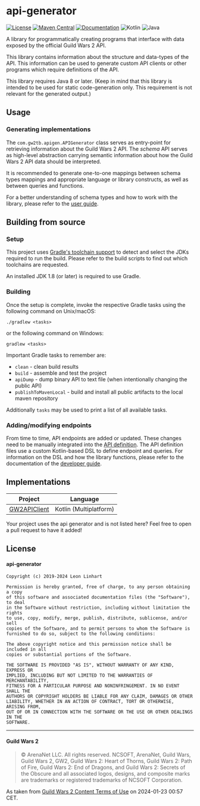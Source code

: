 # api-generator

[![License](https://img.shields.io/badge/license-MIT-green.svg?style=for-the-badge&label=License)](https://github.com/GW2Toolbelt/api-generator/blob/master/LICENSE)
[![Maven Central](https://img.shields.io/maven-central/v/com.gw2tb.api-generator/api-generator.svg?style=for-the-badge&label=Maven%20Central)](https://maven-badges.herokuapp.com/maven-central/com.gw2tb.api-generator/api-generator)
[![Documentation](https://img.shields.io/maven-central/v/com.gw2tb.api-generator/api-generator.svg?style=for-the-badge&label=Documentation&color=blue)](https://gw2toolbelt.github.io/api-generator/)
![Kotlin](https://img.shields.io/badge/Kotlin-1%2E8-green.svg?style=for-the-badge&color=a97bff&logo=Kotlin)
![Java](https://img.shields.io/badge/Java-8-green.svg?style=for-the-badge&color=b07219&logo=Java)

A library for programmatically creating programs that interface with data exposed
by the official Guild Wars 2 API.

This library contains information about the structure and data-types of the API.
This information can be used to generate custom API clients or other programs
which require definitions of the API.

This library requires Java 8 or later. (Keep in mind that this library is
intended to be used for static code-generation only. This requirement is not
relevant for the generated output.)


## Usage

### Generating implementations

The `com.gw2tb.apigen.APIGenerator` class serves as entry-point for retrieving
information about the Guild Wars 2 API. The _schema_ API serves as high-level
abstraction carrying semantic information about how the Guild Wars 2 API data
should be interpreted.

It is recommended to generate one-to-one mappings between schema types mappings
and appropriate language or library constructs, as well as between queries and
functions.

For a better understanding of schema types and how to work with the library,
please refer to the [user guide](https://gw2toolbelt.github.io/api-generator/latest/userguide/introduction/).


## Building from source

### Setup

This project uses [Gradle's toolchain support](https://docs.gradle.org/current/userguide/toolchains.html)
to detect and select the JDKs required to run the build. Please refer to the
build scripts to find out which toolchains are requested.

An installed JDK 1.8 (or later) is required to use Gradle.

### Building

Once the setup is complete, invoke the respective Gradle tasks using the
following command on Unix/macOS:

    ./gradlew <tasks>

or the following command on Windows:

    gradlew <tasks>

Important Gradle tasks to remember are:
- `clean`                   - clean build results
- `build`                   - assemble and test the project
- `apiDump`                 - dump binary API to text file (when intentionally
                              changing the public API)
- `publishToMavenLocal`     - build and install all public artifacts to the
                              local maven repository

Additionally `tasks` may be used to print a list of all available tasks.


### Adding/modifying endpoints

From time to time, API endpoints are added or updated. These changes need to be
manually integrated into the [API definition](src/main/kotlin/com/gw2tb/apigen/internal/spec).
The API definition files use a custom Kotlin-based DSL to define endpoint and
queries. For information on the DSL and how the library functions, please refer
to the documentation of the [developer guide](docs/mkdocs/devguide).


## Implementations

| Project                                                        | Language                          |
|----------------------------------------------------------------|-----------------------------------|
| [GW2APIClient](https://github.com/GW2ToolBelt/GW2APIClient)    | Kotlin (Multiplatform)            |

Your project uses the api generator and is not listed here?
Feel free to open a pull request to have it added!


## License

#### api-generator

```
Copyright (c) 2019-2024 Leon Linhart

Permission is hereby granted, free of charge, to any person obtaining a copy
of this software and associated documentation files (the "Software"), to deal
in the Software without restriction, including without limitation the rights
to use, copy, modify, merge, publish, distribute, sublicense, and/or sell
copies of the Software, and to permit persons to whom the Software is
furnished to do so, subject to the following conditions:

The above copyright notice and this permission notice shall be included in all
copies or substantial portions of the Software.

THE SOFTWARE IS PROVIDED "AS IS", WITHOUT WARRANTY OF ANY KIND, EXPRESS OR
IMPLIED, INCLUDING BUT NOT LIMITED TO THE WARRANTIES OF MERCHANTABILITY,
FITNESS FOR A PARTICULAR PURPOSE AND NONINFRINGEMENT. IN NO EVENT SHALL THE
AUTHORS OR COPYRIGHT HOLDERS BE LIABLE FOR ANY CLAIM, DAMAGES OR OTHER
LIABILITY, WHETHER IN AN ACTION OF CONTRACT, TORT OR OTHERWISE, ARISING FROM,
OUT OF OR IN CONNECTION WITH THE SOFTWARE OR THE USE OR OTHER DEALINGS IN THE
SOFTWARE.
```

--------------------------------------------------------------------------------

#### Guild Wars 2

> © ArenaNet LLC. All rights reserved. NCSOFT, ArenaNet, Guild Wars, Guild
> Wars 2, GW2, Guild Wars 2: Heart of Thorns, Guild Wars 2: Path of Fire, Guild
> Wars 2: End of Dragons, and Guild Wars 2: Secrets of the Obscure and all
> associated logos, designs, and composite marks are trademarks or registered
> trademarks of NCSOFT Corporation.

As taken from [Guild Wars 2 Content Terms of Use](https://www.guildwars2.com/en/legal/guild-wars-2-content-terms-of-use/)
on 2024-01-23 00:57 CET.